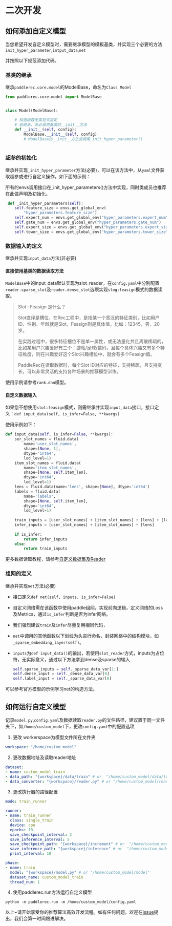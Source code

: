 # 二次开发

## 如何添加自定义模型

当您希望开发自定义模型时，需要继承模型的模板基类，并实现三个必要的方法`init_hyper_parameter`,`intput_data`,`net`

并按照以下规范添加代码。

### 基类的继承

继承`paddlerec.core.model`的ModelBase，命名为`Class Model`

```python
from paddlerec.core.model import ModelBase


class Model(ModelBase):

    # 构造函数无需显式指定
    # 若继承，务必调用基类的__init__方法
    def __init__(self, config):
        ModelBase.__init__(self, config)
        # ModelBase的__init__方法会调用_init_hyper_parameter()
    
```

### 超参的初始化

继承并实现`_init_hyper_parameter`方法(必要)，可以在该方法中，从`yaml`文件获取超参或进行自定义操作。如下面的示例：

所有的envs调用接口在_init_hyper_parameters()方法中实现，同时类成员也推荐在此做声明及初始化。

```python
 def _init_hyper_parameters(self):
    self.feature_size = envs.get_global_env(
        "hyper_parameters.feature_size")
    self.expert_num = envs.get_global_env("hyper_parameters.expert_num")
    self.gate_num = envs.get_global_env("hyper_parameters.gate_num")
    self.expert_size = envs.get_global_env("hyper_parameters.expert_size")
    self.tower_size = envs.get_global_env("hyper_parameters.tower_size")
```


### 数据输入的定义
继承并实现`input_data`方法(非必要)


#### 直接使用基类的数据读取方法

`ModelBase`中的input_data默认实现为slot_reader，在`config.yaml`中分别配置`reader.sparse_slot`及`reader.dense_slot`选项实现`slog:feasign`模式的数据读取。

> Slot : Feasign 是什么？
>
> Slot直译是槽位，在Rec工程中，是指某一个宽泛的特征类别，比如用户ID、性别、年龄就是Slot，Feasign则是具体值，比如：12345，男，20岁。
> 
> 在实践过程中，很多特征槽位不是单一属性，或无法量化并且离散稀疏的，比如某用户兴趣爱好有三个：游戏/足球/数码，且每个具体兴趣又有多个特征维度，则在兴趣爱好这个Slot兴趣槽位中，就会有多个Feasign值。
>
> PaddleRec在读取数据时，每个Slot ID对应的特征，支持稀疏，且支持变长，可以非常灵活的支持各种场景的推荐模型训练。

使用示例请参考`rank.dnn`模型。

#### 自定义数据输入


如果您不想使用`slot:feasign`模式，则需继承并实现`input_data`接口，接口定义：`def input_data(self, is_infer=False, **kwargs)`

使用示例如下：

```python
def input_data(self, is_infer=False, **kwargs):
    ser_slot_names = fluid.data(
        name='user_slot_names',
        shape=[None, 1],
        dtype='int64',
        lod_level=1)
    item_slot_names = fluid.data(
        name='item_slot_names',
        shape=[None, self.item_len],
        dtype='int64',
        lod_level=1)
    lens = fluid.data(name='lens', shape=[None], dtype='int64')
    labels = fluid.data(
        name='labels',
        shape=[None, self.item_len],
        dtype='int64',
        lod_level=1)
 
    train_inputs = [user_slot_names] + [item_slot_names] + [lens] + [labels]
    infer_inputs = [user_slot_names] + [item_slot_names] + [lens]
 
    if is_infer:
        return infer_inputs
    else:
        return train_inputs
```

更多数据读取教程，请参考[自定义数据集及Reader](custom_dataset_reader.md)


### 组网的定义

继承并实现`net`方法(必要)

- 接口定义`def net(self, inputs, is_infer=False)`
- 自定义网络需在该函数中使用paddle组网，实现前向逻辑，定义网络的Loss及Metrics，通过`is_infer`判断是否为infer网络。
- 我们强烈建议`train`及`infer`尽量复用相同代码，
- `net`中调用的其他函数以下划线为头进行命名，封装网络中的结构模块，如`_sparse_embedding_layer(self)`。
- `inputs`为`def input_data()`的输出，若使用`slot_reader`方式，inputs为占位符，无实际意义，通过以下方法拿到dense及sparse的输入

  ```python
  self.sparse_inputs = self._sparse_data_var[1:]
  self.dense_input = self._dense_data_var[0]
  self.label_input = self._sparse_data_var[0]
  ```

可以参考官方模型的示例学习net的构造方法。

## 如何运行自定义模型

记录`model.py`,`config.yaml`及数据读取`reader.py`的文件路径，建议置于同一文件夹下，如`/home/custom_model`下，更改`config.yaml`中的配置选项

1. 更改 workerspace为模型文件所在文件夹 
```yaml
workspace: "/home/custom_model"
```

2. 更改数据地址及读取reader地址
```yaml
dataset:
- name: custom_model_train
- data_path: "{workspace}/data/train" # or  "/home/custom_model/data/train"
- data_converter: "{workspace}/reader.py" # or "/home/custom_model/reader.py"
```

3. 更改执行器的路径配置
```yaml
mode: train_runner

runner:
- name: train_runner
  class: single_train
  device: cpu
  epochs: 10
  save_checkpoint_interval: 2
  save_inference_interval: 5
  save_checkpoint_path: "{workspace}/increment" # or  "/home/custom_model/increment"
  save_inference_path: "{workspace}/inference" # or  "/home/custom_model/inference"
  print_interval: 10

phase:
- name: train
  model: "{workspace}/model.py" # or "/home/custom_model/model"
  dataset_name: custom_model_train
  thread_num: 1
```

4. 使用paddlerec.run方法运行自定义模型

```shell
python -m paddlerec.run -m /home/custom_model/config.yaml 
```

以上~请开始享受你的推荐算法高效开发流程。如有任何问题，欢迎在[issue](https://github.com/PaddlePaddle/PaddleRec/issues)提出，我们会第一时间跟进解决。
